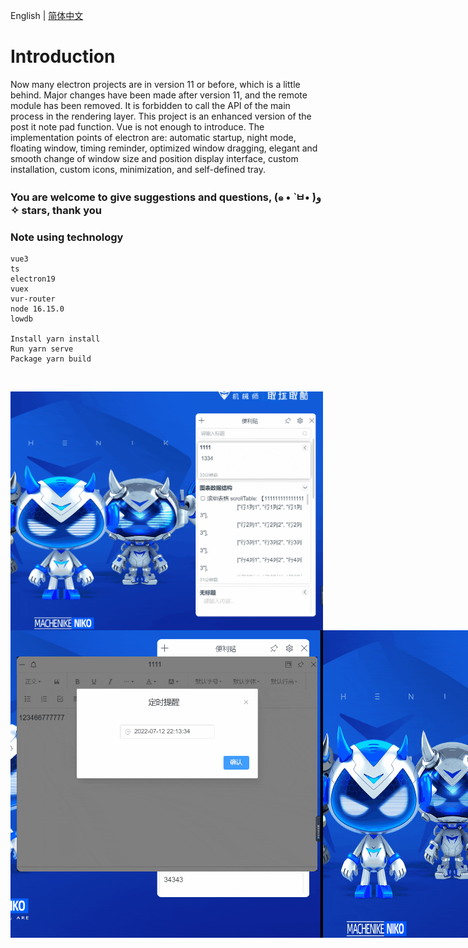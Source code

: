 English | [简体中文](./README.CN.md)
# Introduction

Now many electron projects are in version 11 or before, which is a little behind. Major changes have been made after version 11, and the remote module has been removed. It is forbidden to call the API of the main process in the rendering layer.
This project is an enhanced version of the post it note pad function. Vue is not enough to introduce. The implementation points of electron are: automatic startup, night mode, floating window, timing reminder, optimized window dragging, elegant and smooth change of window size and position display interface, custom installation, custom icons, minimization, and self-defined tray.


### You are welcome to give suggestions and questions, (๑ • ̀ ㅂ• ́)و ✧ stars, thank you


### Note using technology

```
vue3
ts
electron19
vuex
vur-router
node 16.15.0
lowdb

Install yarn install
Run yarn serve
Package yarn build
```

<br>
</p>

<div style="display:flex">
<img style="width:500px;" src="https://github.com/MoNaiZi/Note/blob/master/public/img/left_main.gif"/>
</div>
<div style="display:flex">
<img style="width:500px;" src="https://github.com/MoNaiZi/Note/blob/master/public/img/定时提醒功能.gif"/>
<img style="width:500px;" src="https://github.com/MoNaiZi/Note/blob/master/public/img/黑夜模式.gif"/>
</div>

